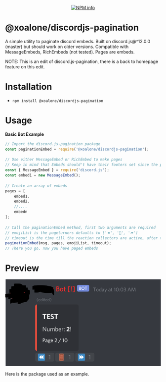 <div align="center">
  <p>
    <a href="https://nodei.co/npm/@xoalone/discordjs-pagination
/"><img src="https://nodei.co/npm/@xoalone/discordjs-pagination.png?downloads=true&stars=true" alt="NPM info" /></a>
  </p>
</div>


# @xoalone/discordjs-pagination
A simple utility to paginate discord embeds. Built on discord.js@^12.0.0 (master) but should work on older versions. Compatible with MessageEmbeds, RichEmbeds (not tested). Pages are embeds.

NOTE: This is an edit of discord.js-pagination, there is a back to homepage feature on this edit.

# Installation
* `npm install @xoalone/discordjs-pagination`

# Usage
__Basic Bot Example__
```js
// Import the discord.js-pagination package
const paginationEmbed = require('@xoalone/discordjs-pagination');

// Use either MessageEmbed or RichEmbed to make pages
// Keep in mind that Embeds should't have their footers set since the pagination method sets page info there
const { MessageEmbed } = require('discord.js');
const embed1 = new MessageEmbed();

// Create an array of embeds
pages = [
	embed1,
	embed2,
	//....
	embedn
];

// Call the paginationEmbed method, first two arguments are required
// emojiList is the pageturners defaults to ['⏪', '🚪', '⏩']
// timeout is the time till the reaction collectors are active, after this you can't change pages (in ms), defaults to 120000
paginationEmbed(msg, pages, emojiList, timeout);
// There you go, now you have paged embeds
```
# Preview
![Demo](https://raw.githubusercontent.com/XoAlone/discordjs-pagination/master/example/demo.png)

Here is the package used as an example.
